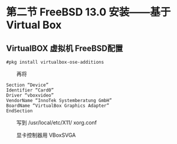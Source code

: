# 第二节 FreeBSD 13.0 安装——基于 Virtual Box

## VirtualBOX 虚拟机 FreeBSD配置

`#pkg install virtualbox-ose-additions`

　　再将

`Section “Device”`\
`Identifier “Card0”`\
`Driver “vboxvideo”`\
`VendorName “InnoTek Systemberatung GmbH”`\
`BoardName “VirtualBox Graphics Adapter”`\
`EndSection`

　　写到 /usr/local/etc/X11/ xorg.conf

　　显卡控制器用 VBoxSVGA
